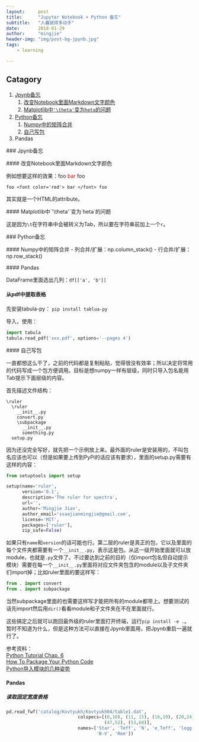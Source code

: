 ```yaml
---
layout:     post
title:      "Jupyter Notebook + Python 备忘"
subtitle:   "人蠢就得多动手"
date:       2018-01-29
author:     "mingjie"
header-img: "img/post-bg-jpynb.jpg"
tags:
    - learning

---
```


## Catagory

1. [Jpynb备忘](#jpynb)
	1. [改变Notebook里面Markdown文字颜色](#jpynb-color_change)
	2. [Matplotlib中`'\theta'`变为`heta`的问题](#jpynb-theta)
2. [Python备忘](#py)
	1. [Numpy中的矩阵合并](#py-array_stack)
	2. [自己写包](#py-package)
  3. Pandas

<p id = "jpynb"></p>
### Jpynb备忘

<p id = "jpynb-color_change"></p>
#### 改变Notebook里面Markdown文字颜色

例如想要这样的效果：foo <font color='red'> bar </font> foo

`foo <font color='red'> bar </font> foo`

其实就是一个HTML的attribute。

<p id = "jpynb-theta"></p>
#### Matplotlib中`'\theta'`变为`heta`的问题

这是因为`\t`在字符串中会被转义为Tab，所以要在字符串前加上一个`r`。

<p id = "py"></p>
### Python备忘

<p id = "py-array_stack"></p>
#### Numpy中的矩阵合并
- 列合并/扩展：np.column_stack()
- 行合并/扩展：np.row_stack()

<p id = "py-pandas"></p>
#### Pandas

DataFrame里面选出几列：`df[['a', 'b']]`

#### 从pdf中提取表格
先安装tabula-py：
`pip install tablua-py`

导入，使用：

```py
import tabula
tabula.read_pdf('xxx.pdf', options='--pages 4')
```

<p id = "py-package"></p>
#### 自己写包

一直都想这么干了，之前的代码都是复制粘贴，觉得很没有效率；所以决定将常用的代码写成一个包方便调用。目标是想numpy一样有层级，同时只导入包名能用Tab提示下面层级的内容。

首先描述文件结构：

```
\ruler
  \ruler
    __init__.py
    convert.py
    \subpackage
      __init__.py
      something.py
  setup.py
```

因为还没完全写好，就先把一个示例放上来。最外面的ruler是安装用的，不叫包名应该也可以（但是如果要上传到PyPi的话应该有要求），里面的setup.py需要有这样的内容：

```py
from setuptools import setup

setup(name='ruler',
      version='0.1',
      description='The ruler for spectra',
      url='',
      author='Mingjie Jian',
      author_email='ssaajianmingjie@gmail.com',
      license='MIT',
      packages=['ruler'],
      zip_safe=False)
```
如果只有`name`和`version`的话可能也行。第二层的ruler是真正的包，它以及里面的每个文件夹都需要有一个`__init__.py`，表示这是包。从这一级开始里面就可以放module，也就是`.py`文件了。不过要达到之前的目的（仅import包名但自动提示模块）需要在每一个`__init__.py`里面将对应文件夹包含的module以及子文件夹们import掉；比如ruler里面的要这样写：

```py
from . import convert
from . import subpackage
```

当然subpackage里面的也需要这样写才能把所有的module都带上。想要测试的话先import然后用`dir()`看看module和子文件夹在不在里面就行。

这些搞定之后就可以跑回最外级的ruler里面打开终端，运行`pip install -e .`。暂时不知道为什么，但是这种方法可以直接在Jpynb里面用，把Jpynb重启一遍就行了。

参考资料：<br>
[Python Tutorial Chap. 6](https://docs.python.org/3/tutorial/modules.html#packages)<br>
[How To Package Your Python Code](https://python-packaging.readthedocs.io/en/latest/index.html)<br>
[Python导入模块的几种姿势](http://codingpy.com/article/python-import-101/)

#### Pandas

##### 读取固定宽度表格
```py
pd.read_fwf('catalog/Kovtyukh/Kovtyukh04/table1.dat',
                           colspecs=[(0,10), (11, 15), (16,19), (20,24), (25,29), (30,34), (35,40), (41,46),
                                     (47,52), (53,68)],
                           names=['Star', 'Teff', 'N', 'e_Teff', 'logg', 'Vt', '[Fe/H]', 'VMAG',
                                  'B-V', 'Rem'])
```
